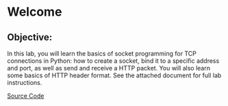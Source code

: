 # Welcome
## Objective:
In this lab, you will learn the basics of socket programming for TCP connections in Python: how to create a socket, bind it to a specific address and port, as well as send and receive a HTTP packet. You will also learn some basics of HTTP header format. See the attached document for full lab instructions.

[Source Code ](./src/webserver_lab.py)